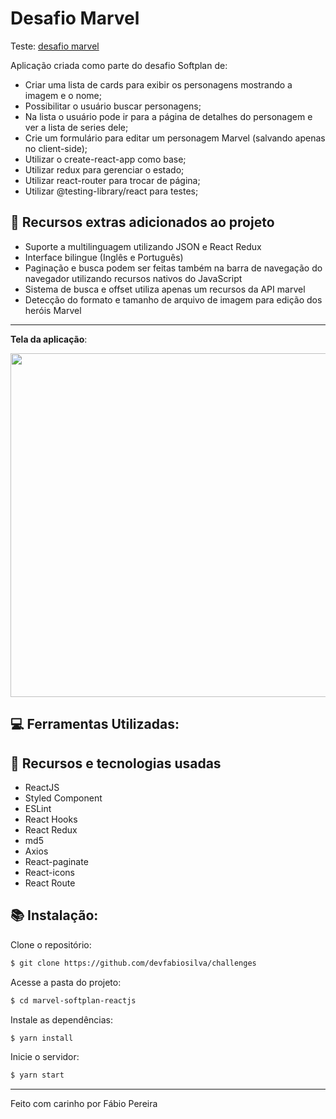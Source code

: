 # Desafio Marvel

Teste: <a href="https://meutesteabc.netlify.app/">desafio marvel</a>

Aplicação criada como parte do desafio Softplan de:

- Criar uma lista de cards para exibir os personagens mostrando a imagem e o nome;
- Possibilitar o usuário buscar personagens;
- Na lista o usuário pode ir para a página de detalhes do personagem e ver a lista de series dele;
- Crie um formulário para editar um personagem Marvel (salvando apenas no client-side);
- Utilizar o create-react-app como base;
- Utilizar redux para gerenciar o estado;
- Utilizar react-router para trocar de página;
- Utilizar @testing-library/react para testes;

## 🚀 Recursos extras adicionados ao projeto
- Suporte a multilinguagem utilizando JSON e React Redux
- Interface bilingue (Inglês e Português)
- Paginação e busca podem ser feitas também na barra de navegação do navegador utilizando recursos nativos do JavaScript
- Sistema de busca e offset utiliza apenas um recursos da API marvel
- Detecção do formato e tamanho de arquivo de imagem para edição dos heróis Marvel

---
**Tela da aplicação**:

 <img width="900" height="550" src="https://teste.com/imagem.png">


## :computer: Ferramentas Utilizadas:

## 🚀 Recursos e tecnologias usadas
- ReactJS
- Styled Component
- ESLint
- React Hooks
- React Redux
- md5
- Axios
- React-paginate
- React-icons
- React Route
	
## :books: Instalação:

Clone o repositório:
```sh
$ git clone https://github.com/devfabiosilva/challenges
```
Acesse a pasta do projeto:
```sh
$ cd marvel-softplan-reactjs
```
Instale as dependências:
```sh
$ yarn install
```
Inicie o servidor:
```sh
$ yarn start
```

----------

Feito com carinho por Fábio Pereira

